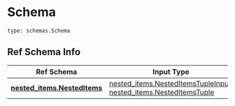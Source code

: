 # Schema
```
type: schemas.Schema
```

## Ref Schema Info
Ref Schema | Input Type | Output Type
---------- | ---------- | -----------
[**nested_items.NestedItems**](../../../../../../../../../components/schema/nested_items.md) | [nested_items.NestedItemsTupleInput](../../../../../../../../../components/schema/nested_items.md#nesteditemstupleinput), [nested_items.NestedItemsTuple](../../../../../../../../../components/schema/nested_items.md#nesteditemstuple) | [nested_items.NestedItemsTuple](../../../../../../../../../components/schema/nested_items.md#nesteditemstuple)
